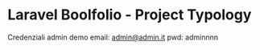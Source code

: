 **Laravel Boolfolio - Project Typology**
===

Credenziali admin demo
email: admin@admin.it
pwd: adminnnn
